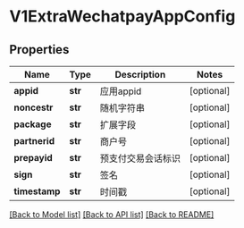 # V1ExtraWechatpayAppConfig

## Properties
Name | Type | Description | Notes
------------ | ------------- | ------------- | -------------
**appid** | **str** | 应用appid | [optional] 
**noncestr** | **str** | 随机字符串 | [optional] 
**package** | **str** | 扩展字段 | [optional] 
**partnerid** | **str** | 商户号 | [optional] 
**prepayid** | **str** | 预支付交易会话标识 | [optional] 
**sign** | **str** | 签名 | [optional] 
**timestamp** | **str** | 时间戳 | [optional] 

[[Back to Model list]](../README.md#documentation-for-models) [[Back to API list]](../README.md#documentation-for-api-endpoints) [[Back to README]](../README.md)


